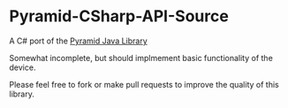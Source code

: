 Pyramid-CSharp-API-Source
=========================

A C# port of the <a href='https://github.com/PyramidTechnologies/Java-API-Source'>Pyramid Java Library</a>

Somewhat incomplete, but should implmement basic functionality of the device.

Please feel free to fork or make pull requests to improve the quality of this library.
